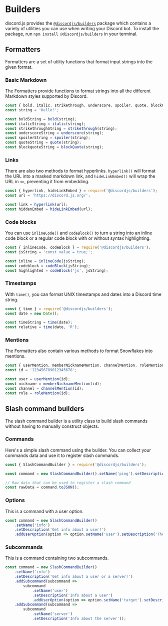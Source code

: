 # Builders

discord.js provides the [`@discordjs/builders`](https://github.com/discordjs/builders) package which contains a variety of utilities you can use when writing your Discord bot.
To install the package, run `npm install @discordjs/builders` in your terminal.

## Formatters

Formatters are a set of utility functions that format input strings into the given format.

### Basic Markdown

The Formatters provide functions to format strings into all the different Markdown styles supported by Discord.

```js
const { bold, italic, strikethrough, underscore, spoiler, quote, blockQuote } = require('@discordjs/builders');
const string = 'Hello!';

const boldString = bold(string);
const italicString = italic(string);
const strikethroughString = strikethrough(string);
const underscoreString = underscore(string);
const spoilerString = spoiler(string);
const quoteString = quote(string);
const blockquoteString = blockQuote(string);
```

### Links

There are also two methods to format hyperlinks. `hyperlink()` will format the URL into a masked markdown link, and `hideLinkEmbed()` will wrap the URL in `<>`, preventing it from embedding.

```js
const { hyperlink, hideLinkEmbed } = require('@discordjs/builders');
const url = 'https://discord.js.org/';

const link = hyperlink(url);
const hiddenEmbed = hideLinkEmbed(url);
```

### Code blocks

You can use `inlineCode()` and `codeBlock()` to turn a string into an inline code block or a regular code block with or without syntax highlighting.

```js
const { inlineCode, codeBlock } = require('@discordjs/builders');
const jsString = 'const value = true;';

const inline = inlineCode(jsString);
const codeblock = codeBlock(jsString);
const highlighted = codeBlock('js', jsString);
```

### Timestamps

With `time()`, you can format UNIX timestamps and dates into a Discord time string.

```js
const { time } = require('@discordjs/builders');
const date = new Date();

const timeString = time(date);
const relative = time(date, 'R');
```

### Mentions

The Formatters also contain various methods to format Snowflakes into mentions.

```js
const { userMention, memberNicknameMention, channelMention, roleMention } = require('@discordjs/builders');
const id = '123456789012345678';

const user = userMention(id);
const nickname = memberNicknameMention(id);
const channel = channelMention(id);
const role = roleMention(id);
```

## Slash command builders

The slash command builder is a utility class to build slash commands without having to manually construct objects.

### Commands

Here's a simple slash command using the builder. You can collect your commands data and use it to register slash commands.

```js
const { SlashCommandBuilder } = require('@discordjs/builders');

const command = new SlashCommandBuilder().setName('ping').setDescription('Replies with Pong!');

// Raw data that can be used to register a slash command
const rawData = command.toJSON();
```

### Options

This is a command with a user option.

```js {4}
const command = new SlashCommandBuilder()
	.setName('info')
	.setDescription('Get info about a user!')
	.addUserOption(option => option.setName('user').setDescription('The user'));
```

### Subcommands

This is a command containing two subcommands.

```js {4-12}
const command = new SlashCommandBuilder()
	.setName('info')
	.setDescription('Get info about a user or a server!')
	.addSubcommand(subcommand =>
		subcommand
			.setName('user')
			.setDescription('Info about a user')
			.addUserOption(option => option.setName('target').setDescription('The user')))
	.addSubcommand(subcommand =>
		subcommand
			.setName('server')
			.setDescription('Info about the server'));
```
